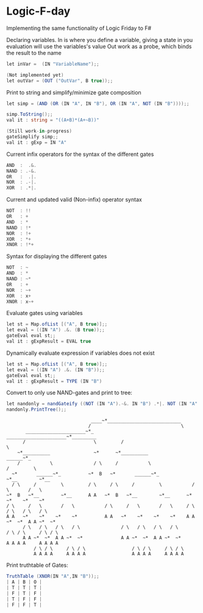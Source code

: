 # Logic-F-day
Implementing the same functionality of Logic Friday to F#

Declaring variables. 
In is where you define a variable, giving a state in you evaluation will use the variables's value
Out work as a probe, which binds the result to the name
```c#
let inVar =  (IN "VariableName");;

(Not implemented yet)
let outVar = (OUT ("OutVar", B true));;
```

Print to string and simplify/minimize gate composition
```c#
let simp = (AND (OR (IN "A", IN "B"), OR (IN "A", NOT (IN "B"))));;

simp.ToString();;
val it : string = "((A+B)*(A+~B))"

(Still work-in-progress)
gateSimplify simp;;
val it : gExp = IN "A"

```

Current infix operators for the syntax of the different gates
```c#
AND  :  .&.
NAND : .-&.
OR   :  .|.
NOR  : .-|.
XOR  : .*|.
```
Current and updated valid (Non-infix) operator syntax 
```c#
NOT  : !! 
OR   : +
AND  : *
NAND : !* 
NOR  : !+ 
XOR  : *+ 
XNOR : !*+
```
Syntax for displaying the different gates
```c#
NOT  : ~
AND  : *  
NAND : ~* 
OR   : +  
NOR  : ~+ 
XOR  : x+ 
XNOR : x~+
```

Evaluate gates using variables
```c#
let st = Map.ofList [("A", B true)];;
let eval = ((IN "A") .&. (B true));;
gateEval eval st;;
val it : gExpResult = EVAL true
```

Dynamically evaluate expression if variables does not exist
```c#
let st = Map.ofList [("A", B true)];;
let eval = ((IN "A") .&. (IN "B"));;
gateEval eval st;;
val it : gExpResult = TYPE (IN "B")
```

Convert to only use NAND-gates and print to tree:
```c#
let nandonly = nandGateify ((NOT (IN "A").-&. IN "B") .*|. NOT (IN "A" .|. NOT(IN "A")));;
nandonly.PrintTree();;
```

```
                               ____~*___________________________                         
                              /                                 \                        
       ______________________~*_           ______________________~*_________             
      /                         \         /                                 \            
    ~*__________                ~*      ~*__________                   ______~*_         
    /           \               / \     /           \                 /         \        
  ~*       ______~*_          ~*  B   ~*       ______~*_            ~*__        ~*__     
  / \     /         \         / \     / \     /         \           /   \       /   \    
~*  B   ~*__        ~*__      A A   ~*  B   ~*__        ~*__      ~*    ~*    ~*    ~*   
/ \     /   \       /   \           / \     /   \       /   \     / \   / \   / \   / \  
A A   ~*    ~*    ~*    ~*          A A   ~*    ~*    ~*    ~*    A A ~*  ~*  A A ~*  ~* 
      / \   / \   / \   / \               / \   / \   / \   / \       / \ / \     / \ / \
      A A ~*  ~*  A A ~*  ~*              A A ~*  ~*  A A ~*  ~*      A A A A     A A A A
          / \ / \     / \ / \                 / \ / \     / \ / \                        
          A A A A     A A A A                 A A A A     A A A A                        
```

Print truthtable of Gates:
```c#
TruthTable (XNOR(IN "A",IN "B"));;
| A | B | O |
| T | T | T |
| F | T | F |
| T | F | F |
| F | F | T |
```
